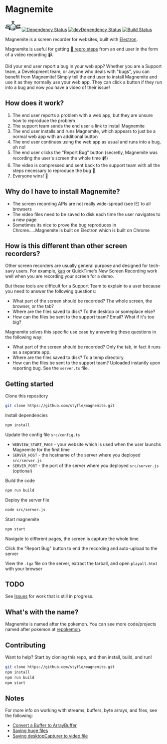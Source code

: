 # Magnemite

![img](img/magnemite.gif)
[![Dependency Status](https://david-dm.org/styfle/magnemite.svg)](https://david-dm.org/styfle/magnemite)
[![devDependency Status](https://david-dm.org/styfle/magnemite/dev-status.svg)](https://david-dm.org/styfle/magnemite#info=devDependencies)
[![Build Status](https://travis-ci.org/styfle/magnemite.svg?branch=master)](https://travis-ci.org/styfle/magnemite)

Magnemite is a screen recorder for websites, built with [Electron](https://electron.atom.io).

Magnemite is useful for getting [🐞 repro steps](https://blogs.msdn.microsoft.com/scottos/2008/08/22/the-value-of-repro-steps-and-why-you-should-care/) from an end user in the form of a video recording 📹.

Did your end user report a bug in your web app? Whether you are a Support team, a Development team, or anyone who deals with "bugs", you can benefit from Magnemite! Simply tell the end user to install Magnemite and use it as they normally use your web app. They can click a button if they run into a bug and now you have a video of their issue!

## How does it work?

1. The end user reports a problem with a web app, but they are unsure how to reproduce the problem
2. The support team sends the end user a link to install Magnemite
3. The end user installs and runs Magnemite, which appears to just be a normal web app with an additional button
4. The end user continues using the web app as usual and runs into a bug, oh no!
5. The end user clicks the "Report Bug" button (secretly, Magnemite was recording the user's screen the whole time 📹)
6. The video is compressed and sent back to the support team with all the steps necessary to reproduce the bug 🐞
7. Everyone wins! 🙌

## Why do I have to install Magnemite?

- The screen recording APIs are not really wide-spread (see IE) to all browsers
- The video files need to be saved to disk each time the user navigates to a new page
- Sometimes its nice to prove the bug reproduces in Chrome.....Magnemite is built on Electron which is built on Chrome

## How is this different than other screen recorders?

Other screen recorders are usually general purpose and designed for tech-savy users. For example, [kap](https://github.com/wulkano/kap) or QuickTime's New Screen Recording work well when you are recording your screen for a demo.

But these tools are difficult for a Support Team to explain to a user because you need to answer the following questions:

- What part of the screen should be recorded? The whole screen, the browser, or the tab?
- Where are the files saved to disk? To the desktop or someplace else?
- How can the files be sent to the support team? Email? What if it's too big?

Magnemite solves this specific use case by answering these questions in the following way:


- What part of the screen should be recorded? Only the tab, in fact it runs as a separate app.
- Where are the files saved to disk? To a temp directory.
- How can the files be sent to the support team? Uploaded instantly upon reporting bug. See the `server.ts` file.

## Getting started

Clone this repository

```sh
git clone https://github.com/styfle/magnemite.git
```

Install dependencies

```sh
npm install
```

Update the config file `src/config.ts` 

- `WEBVIEW_START_PAGE` - your website which is used when the user launchs Magnemite for the first time
- `SERVER_HOST` - the hostname of the server where you deployed `src/server.js`
- `SERVER_PORT` - the port of the server where you deployed `src/server.js` (optional)

Build the code

```sh
npm run build
```

Deploy the server file

```sh
node src/server.js
```

Start magnemite

```sh
npm start
```

Navigate to different pages, the screen is capture the whole time

Click the "Report Bug" button to end the recording and auto-upload to the server

View the `.tgz` file on the server, extract the tarball, and open `playall.html` with your browser

## TODO

See [Issues](https://github.com/styfle/magnemite/issues) for work that is still in progress.

## What's with the name?

Magnemite is named after the pokemon. You can see more code/projects named after pokemon at [repokemon](https://cheeaun.github.io/repokemon/).

## Contributing

Want to help? Start by cloning this repo, and then install, build, and run!

```sh
git clone https://github.com/styfle/magnemite.git
npm install
npm run build
npm start
```

## Notes

For more info on working with streams, buffers, byte arrays, and files, see the following:

* [Convert a Buffer to ArrayBuffer](http://stackoverflow.com/a/12101012/266535)
* [Saving huge files](http://stackoverflow.com/a/36523834/266535)
* [Saving desktopCapturer to video file](http://stackoverflow.com/q/36753288/266535)
